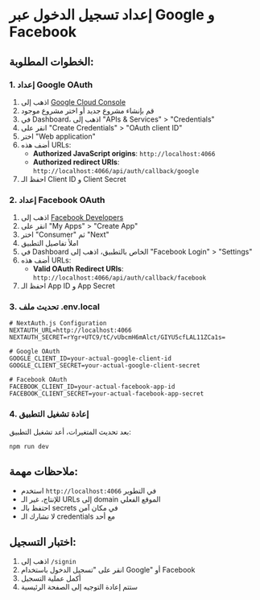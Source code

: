 # إعداد تسجيل الدخول عبر Google و Facebook

## الخطوات المطلوبة:

### 1. إعداد Google OAuth

1. اذهب إلى [Google Cloud Console](https://console.cloud.google.com/)
2. قم بإنشاء مشروع جديد أو اختر مشروع موجود
3. في Dashboard، اذهب إلى "APIs & Services" > "Credentials"
4. انقر على "Create Credentials" > "OAuth client ID"
5. اختر "Web application"
6. أضف هذه URLs:
   - **Authorized JavaScript origins**: `http://localhost:4066`
   - **Authorized redirect URIs**: `http://localhost:4066/api/auth/callback/google`
7. احفظ الـ Client ID و Client Secret

### 2. إعداد Facebook OAuth

1. اذهب إلى [Facebook Developers](https://developers.facebook.com/)
2. انقر على "My Apps" > "Create App"
3. اختر "Consumer" ثم "Next"
4. املأ تفاصيل التطبيق
5. في Dashboard الخاص بالتطبيق، اذهب إلى "Facebook Login" > "Settings"
6. أضف هذه URLs:
   - **Valid OAuth Redirect URIs**: `http://localhost:4066/api/auth/callback/facebook`
7. احفظ الـ App ID و App Secret

### 3. تحديث ملف .env.local

```env
# NextAuth.js Configuration
NEXTAUTH_URL=http://localhost:4066
NEXTAUTH_SECRET=rYgr+UTC9/tC/vUbcmH6mAlct/GIYU5cfLAL11ZCa1s=

# Google OAuth
GOOGLE_CLIENT_ID=your-actual-google-client-id
GOOGLE_CLIENT_SECRET=your-actual-google-client-secret

# Facebook OAuth  
FACEBOOK_CLIENT_ID=your-actual-facebook-app-id
FACEBOOK_CLIENT_SECRET=your-actual-facebook-app-secret
```

### 4. إعادة تشغيل التطبيق

بعد تحديث المتغيرات، أعد تشغيل التطبيق:

```bash
npm run dev
```

## ملاحظات مهمة:

- استخدم `http://localhost:4066` في التطوير
- للإنتاج، غير الـ URLs إلى domain الموقع الفعلي
- احتفظ بالـ secrets في مكان آمن
- لا تشارك الـ credentials مع أحد

## اختبار التسجيل:

1. اذهب إلى `/signin`
2. انقر على "تسجيل الدخول باستخدام Google" أو Facebook
3. أكمل عملية التسجيل
4. ستتم إعادة التوجيه إلى الصفحة الرئيسية
